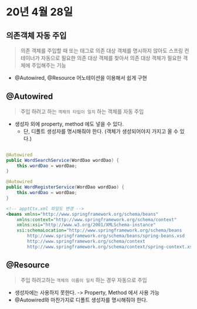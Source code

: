 # 20년 4월 28일

## 의존객체 자동 주입
> 의존 객체를 주입할 때 <constructor-org> 또는 <property> 태그로 의존 대상 객체를 명시하지 않아도 스프링 컨테이너가 자동으로 필요한 의존 대상 객체를 찾아서 의존 대상 객체가 필요한 객체에 주입해주는 기능
+ @Autowired, @Resource 어노테이션을 이용해서 쉽게 구현

## @Autowired
> 주입 하려고 하는 `객체의 타입이 일치` 하는 객체를 자동 주입
+ 생성자 외에 property, method 에도 넣을 수 있다.
    + 단, 디폴트 생성자를 명시해줘야 한다. (객체가 생성되어야지 가지고 올 수 있다.)
```java

@Autowired 
public WordSearchService(WordDao wordDao) {
    this.wordDao = wordDao;
}

@Autowired
public WordRegisterService(WordDao wordDao) {
    this.wordDao = wordDao;
}
```

```xml
<!-- apptCtx.xml 파일도 변경 -->
<beans xmlns="http://www.springframework.org/schema/beans"
    xmlns:context="http://www.springframework.org/schema/context"
    xmlns:xsi="http://www.w3.org/2001/XMLSchema-instance"
    xsi:schemaLocation="http://www.springframework.org/schema/beans 
        http://www.springframework.org/schema/beans/spring-beans.xsd 
        http://www.springframework.org/schema/context 
        http://www.springframework.org/schema/context/spring-context.xsd">


```

## @Resource
> 주입 하려고하는 `객체의 이름이 일치` 하는 경우 자동으로 주입
+ 생성자에는 사용하지 못한다. -> Property, Method 에서 사용 가능 
+ @Autowired와 마찬가지로 디폴트 생성자를 명시해줘야 한다.
